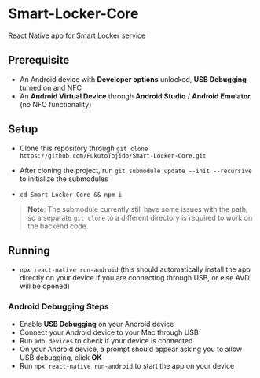 # Smart-Locker-Core
React Native app for Smart Locker service

## Prerequisite
- An Android device with **Developer options** unlocked, **USB Debugging** turned on and NFC 
- An **Android Virtual Device** through **Android Studio** / **Android Emulator** (no NFC functionality)

## Setup
- Clone this repository through `git clone https://github.com/FukutoTojido/Smart-Locker-Core.git`

- After cloning the project, run `git submodule update --init --recursive` to initialize the submodules

- `cd Smart-Locker-Core && npm i`

> **Note**: The submodule currently still have some issues with the path, so a separate `git clone` to a different directory is required to work on the backend code.

## Running
- `npx react-native run-android` (this should automatically install the app directly on your device if you are connecting through USB, or else AVD will be opened)


### Android Debugging Steps
- Enable **USB Debugging** on your Android device
- Connect your Android device to your Mac through USB
- Run `adb devices` to check if your device is connected
- On your Android device, a prompt should appear asking you to allow USB debugging, click **OK**
- Run `npx react-native run-android` to start the app on your device

